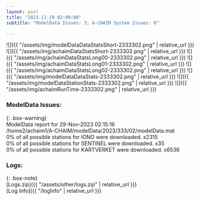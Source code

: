 ```yaml
---
layout: post
title: "2023-11-29 02:00:00"
subtitle: "ModelData Issues: 3; A-CHAIM System Issues: 0"

---
```


![]({{ "/assets/img/modelDataDataStatsShort-2333302.png" | relative_url }})
![]({{ "/assets/img/achaimDataStatsShort-2333302.png" | relative_url }})
![]({{ "/assets/img/achaimDataStatsLong00-2333302.png" | relative_url }})
![]({{ "/assets/img/achaimDataStatsLong01-2333302.png" | relative_url }})
![]({{ "/assets/img/achaimDataStatsLong02-2333302.png" | relative_url }})
![]({{ "/assets/img/modelDataDataStats-2333302.png" | relative_url }})
![]({{ "/assets/img/modelDataStationStats-2333302.png" | relative_url }})
![]({{ "/assets/img/achaimRunTime-2333302.png" | relative_url }})


### ModelData Issues:  
  
{: .box-warning}  
 ModelData report for 29-Nov-2023 02:15:16   
 /home2/achaim1/A-CHAIM/modelData/2023/333/02/modelData.mat   
 0% of all possible stations for IONO were downloaded. x2315   
 0% of all possible stations for SENTINEL were downloaded. x35   
 0% of all possible stations for KARTVERKET were downloaded. x6536   
  


### Logs:  
  
{: .box-note}  
[Logs.zip]({{ "/assets/other/logs.zip" | relative_url }})  
[Log Info]({{ "/logInfo" | relative_url }})  
